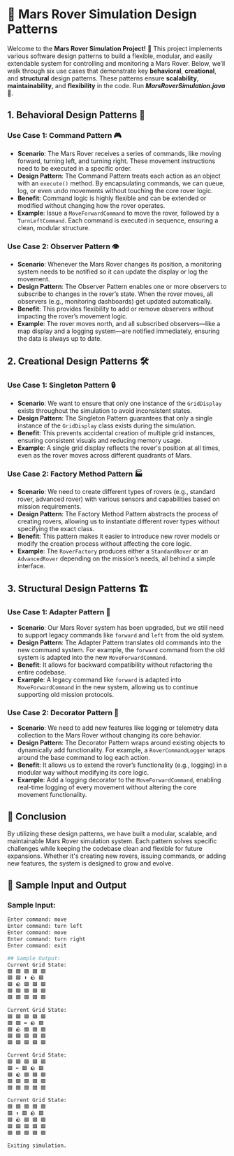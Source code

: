 # 🚀 Mars Rover Simulation Design Patterns

Welcome to the **Mars Rover Simulation Project!** 🌌 This project implements various software design patterns to build a flexible, modular, and easily extendable system for controlling and monitoring a Mars Rover. Below, we’ll walk through six use cases that demonstrate key **behavioral**, **creational**, and **structural** design patterns. These patterns ensure **scalability**, **maintainability**, and **flexibility** in the code. Run ***MarsRoverSimulation.java***💨.

## 1. Behavioral Design Patterns 🧠

### Use Case 1: Command Pattern 🎮
- **Scenario**: The Mars Rover receives a series of commands, like moving forward, turning left, and turning right. These movement instructions need to be executed in a specific order.
- **Design Pattern**: The Command Pattern treats each action as an object with an `execute()` method. By encapsulating commands, we can queue, log, or even undo movements without touching the core rover logic.
- **Benefit**: Command logic is highly flexible and can be extended or modified without changing how the rover operates.
- **Example**: Issue a `MoveForwardCommand` to move the rover, followed by a `TurnLeftCommand`. Each command is executed in sequence, ensuring a clean, modular structure.

### Use Case 2: Observer Pattern 👁️
- **Scenario**: Whenever the Mars Rover changes its position, a monitoring system needs to be notified so it can update the display or log the movement.
- **Design Pattern**: The Observer Pattern enables one or more observers to subscribe to changes in the rover’s state. When the rover moves, all observers (e.g., monitoring dashboards) get updated automatically.
- **Benefit**: This provides flexibility to add or remove observers without impacting the rover’s movement logic.
- **Example**: The rover moves north, and all subscribed observers—like a map display and a logging system—are notified immediately, ensuring the data is always up to date.

## 2. Creational Design Patterns 🛠️

### Use Case 1: Singleton Pattern 🔒
- **Scenario**: We want to ensure that only one instance of the `GridDisplay` exists throughout the simulation to avoid inconsistent states.
- **Design Pattern**: The Singleton Pattern guarantees that only a single instance of the `GridDisplay` class exists during the simulation.
- **Benefit**: This prevents accidental creation of multiple grid instances, ensuring consistent visuals and reducing memory usage.
- **Example**: A single grid display reflects the rover's position at all times, even as the rover moves across different quadrants of Mars.

### Use Case 2: Factory Method Pattern 🏭
- **Scenario**: We need to create different types of rovers (e.g., standard rover, advanced rover) with various sensors and capabilities based on mission requirements.
- **Design Pattern**: The Factory Method Pattern abstracts the process of creating rovers, allowing us to instantiate different rover types without specifying the exact class.
- **Benefit**: This pattern makes it easier to introduce new rover models or modify the creation process without affecting the core logic.
- **Example**: The `RoverFactory` produces either a `StandardRover` or an `AdvancedRover` depending on the mission’s needs, all behind a simple interface.

## 3. Structural Design Patterns 🏗️

### Use Case 1: Adapter Pattern 🔌
- **Scenario**: Our Mars Rover system has been upgraded, but we still need to support legacy commands like `forward` and `left` from the old system.
- **Design Pattern**: The Adapter Pattern translates old commands into the new command system. For example, the `forward` command from the old system is adapted into the new `MoveForwardCommand`.
- **Benefit**: It allows for backward compatibility without refactoring the entire codebase.
- **Example**: A legacy command like `forward` is adapted into `MoveForwardCommand` in the new system, allowing us to continue supporting old mission protocols.

### Use Case 2: Decorator Pattern 🎨
- **Scenario**: We need to add new features like logging or telemetry data collection to the Mars Rover without changing its core behavior.
- **Design Pattern**: The Decorator Pattern wraps around existing objects to dynamically add functionality. For example, a `RoverCommandLogger` wraps around the base command to log each action.
- **Benefit**: It allows us to extend the rover’s functionality (e.g., logging) in a modular way without modifying its core logic.
- **Example**: Add a logging decorator to the `MoveForwardCommand`, enabling real-time logging of every movement without altering the core movement functionality.

## 🚀 Conclusion
By utilizing these design patterns, we have built a modular, scalable, and maintainable Mars Rover simulation system. Each pattern solves specific challenges while keeping the codebase clean and flexible for future expansions. Whether it's creating new rovers, issuing commands, or adding new features, the system is designed to grow and evolve.

## 📝 Sample Input and Output

### Sample Input:
```bash
Enter command: move
Enter command: turn left
Enter command: move
Enter command: turn right
Enter command: exit

## Sample Output:
Current Grid State:
🟩 🟩 🟩 🟩 🟩 
🟩 🟩 ⬆️ 🪨 🟩 
🟩 🪨 🟩 🟩 🟩 
🟩 🟩 🟩 🟩 🟩  
🟩 🟩 🟩 🟩 🟩 

Current Grid State:
🟩 🟩 🟩 🟩 🟩 
🟩 🟩 ⬅️ 🪨 🟩 
🟩 🪨 🟩 🟩 🟩 
🟩 🟩 🟩 🟩 🟩  
🟩 🟩 🟩 🟩 🟩 

Current Grid State:
🟩 🟩 🟩 🟩 🟩 
🟩 ⬅️ 🟩 🪨 🟩 
🟩 🪨 🟩 🟩 🟩 
🟩 🟩 🟩 🟩 🟩  
🟩 🟩 🟩 🟩 🟩 

Current Grid State:
🟩 🟩 🟩 🟩 🟩 
🟩 ⬆️ 🟩 🪨 🟩 
🟩 🪨 🟩 🟩 🟩 
🟩 🟩 🟩 🟩 🟩  
🟩 🟩 🟩 🟩 🟩 

Exiting simulation.

